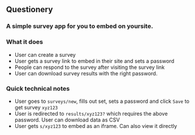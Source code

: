 ## Questionery

### A simple survey app for you to embed on yoursite.

### What it does
- User can create a survey
- User gets a survey link to embed in their site and sets a password
- People can respond to the survey after visiting the survey link
- User can download survey results with the right password.

### Quick technical notes
- User goes to `surveys/new`, fills out set, sets a password and click `Save` to get survey `xyz123`
- User is redirected to `results/xyz123?` which requires the above password. User can download data as CSV
- User gets `s/xyz123` to embed as an iframe. Can also view it directly

